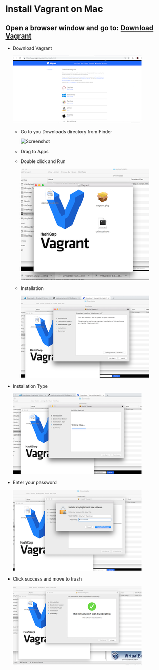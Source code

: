# Install Vagrant on Mac

## Open a browser window and go to:  [Download Vagrant](https://www.vagrantup.com/downloads.html)

* Download Vagrant

  ![Screenshot](../../.gitbook/assets/downloadvagrant.png)

  * Go to you Downloads directory from Finder

    ![Screenshot](https://github.com/marilynwaldman/unstructured-playground/tree/f15188c160d0d6f6177a7b79c4e8f1be76242710/test-group/images/vagrantdownload.png)

  * Drag to Apps
  * Double click and Run

    ![Screenshot](../../.gitbook/assets/vagrantdoubleclick.png)

  * Installation

    ![Screenshot](../../.gitbook/assets/vagrantinstalltype.png)

* Installation Type

  ![Screenshot](../../.gitbook/assets/something.png)

* Enter your password

  ![Screenshot](../../.gitbook/assets/vagrantpasswd.png)

* Click success and move to trash

  ![Screenshot](../../.gitbook/assets/vagrantsuccess.png)

